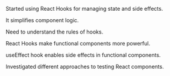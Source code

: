Started using React Hooks for managing state and side effects.

It simplifies component logic.

Need to understand the rules of hooks.

React Hooks make functional components more powerful.

useEffect hook enables side effects in functional components.

Investigated different approaches to testing React components.